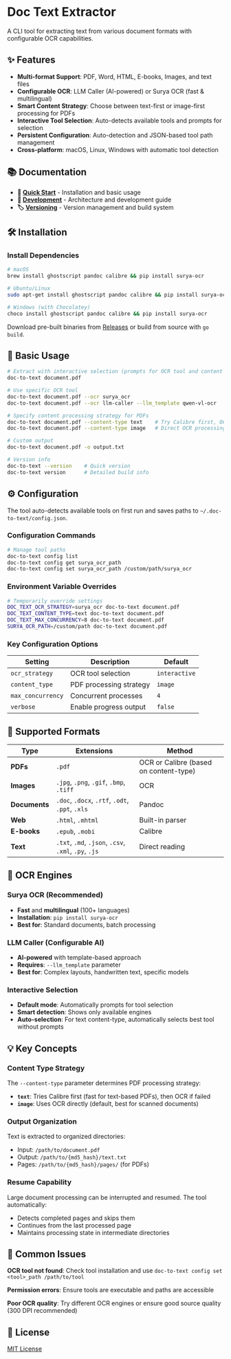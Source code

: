 # Doc Text Extractor

A CLI tool for extracting text from various document formats with configurable OCR capabilities.

## ✨ Features

- **Multi-format Support**: PDF, Word, HTML, E-books, Images, and text files
- **Configurable OCR**: LLM Caller (AI-powered) or Surya OCR (fast & multilingual)
- **Smart Content Strategy**: Choose between text-first or image-first processing for PDFs
- **Interactive Tool Selection**: Auto-detects available tools and prompts for selection
- **Persistent Configuration**: Auto-detection and JSON-based tool path management
- **Cross-platform**: macOS, Linux, Windows with automatic tool detection

## 📚 Documentation

- **🚀 [Quick Start](QUICKSTART.md)** - Installation and basic usage
- **🔧 [Development](DEVELOPMENT.md)** - Architecture and development guide
- **🏷️ [Versioning](VERSIONING.md)** - Version management and build system

## 🛠️ Installation

### Install Dependencies

```bash
# macOS
brew install ghostscript pandoc calibre && pip install surya-ocr

# Ubuntu/Linux  
sudo apt-get install ghostscript pandoc calibre && pip install surya-ocr

# Windows (with Chocolatey)
choco install ghostscript pandoc calibre && pip install surya-ocr
```

Download pre-built binaries from [Releases](../../releases) or build from source with `go build`.

## 🔧 Basic Usage

```bash
# Extract with interactive selection (prompts for OCR tool and content type)
doc-to-text document.pdf

# Use specific OCR tool
doc-to-text document.pdf --ocr surya_ocr
doc-to-text document.pdf --ocr llm-caller --llm_template qwen-vl-ocr

# Specify content processing strategy for PDFs
doc-to-text document.pdf --content-type text    # Try Calibre first, OCR fallback
doc-to-text document.pdf --content-type image   # Direct OCR processing

# Custom output
doc-to-text document.pdf -o output.txt

# Version info
doc-to-text --version    # Quick version
doc-to-text version      # Detailed build info
```

## ⚙️ Configuration

The tool auto-detects available tools on first run and saves paths to `~/.doc-to-text/config.json`.

### Configuration Commands

```bash
# Manage tool paths
doc-to-text config list
doc-to-text config get surya_ocr_path
doc-to-text config set surya_ocr_path /custom/path/surya_ocr
```

### Environment Variable Overrides

```bash
# Temporarily override settings
DOC_TEXT_OCR_STRATEGY=surya_ocr doc-to-text document.pdf
DOC_TEXT_CONTENT_TYPE=text doc-to-text document.pdf
DOC_TEXT_MAX_CONCURRENCY=8 doc-to-text document.pdf
SURYA_OCR_PATH=/custom/path doc-to-text document.pdf
```

### Key Configuration Options

| Setting | Description | Default |
|---------|-------------|---------|
| `ocr_strategy` | OCR tool selection | `interactive` |
| `content_type` | PDF processing strategy | `image` |
| `max_concurrency` | Concurrent processes | `4` |
| `verbose` | Enable progress output | `false` |

## 📁 Supported Formats

| Type | Extensions | Method |
|------|------------|--------|
| **PDFs** | `.pdf` | OCR or Calibre (based on content-type) |
| **Images** | `.jpg`, `.png`, `.gif`, `.bmp`, `.tiff` | OCR |
| **Documents** | `.doc`, `.docx`, `.rtf`, `.odt`, `.ppt`, `.xls` | Pandoc |
| **Web** | `.html`, `.mhtml` | Built-in parser |
| **E-books** | `.epub`, `.mobi` | Calibre |
| **Text** | `.txt`, `.md`, `.json`, `.csv`, `.xml`, `.py`, `.js` | Direct reading |

## 🔧 OCR Engines

### Surya OCR (Recommended)
- **Fast** and **multilingual** (100+ languages)
- **Installation**: `pip install surya-ocr`
- **Best for**: Standard documents, batch processing

### LLM Caller (Configurable AI)
- **AI-powered** with template-based approach
- **Requires**: `--llm_template` parameter
- **Best for**: Complex layouts, handwritten text, specific models

### Interactive Selection
- **Default mode**: Automatically prompts for tool selection
- **Smart detection**: Shows only available engines
- **Auto-selection**: For text content-type, automatically selects best tool without prompts

## 💡 Key Concepts

### Content Type Strategy

The `--content-type` parameter determines PDF processing strategy:

- **`text`**: Tries Calibre first (fast for text-based PDFs), then OCR if failed
- **`image`**: Uses OCR directly (default, best for scanned documents)

### Output Organization

Text is extracted to organized directories:
- Input: `/path/to/document.pdf`  
- Output: `/path/to/{md5_hash}/text.txt`
- Pages: `/path/to/{md5_hash}/pages/` (for PDFs)

### Resume Capability

Large document processing can be interrupted and resumed. The tool automatically:
- Detects completed pages and skips them
- Continues from the last processed page
- Maintains processing state in intermediate directories

## 🚨 Common Issues

**OCR tool not found**: Check tool installation and use `doc-to-text config set <tool>_path /path/to/tool`

**Permission errors**: Ensure tools are executable and paths are accessible

**Poor OCR quality**: Try different OCR engines or ensure good source quality (300 DPI recommended)

## 📄 License

[MIT License](LICENSE)